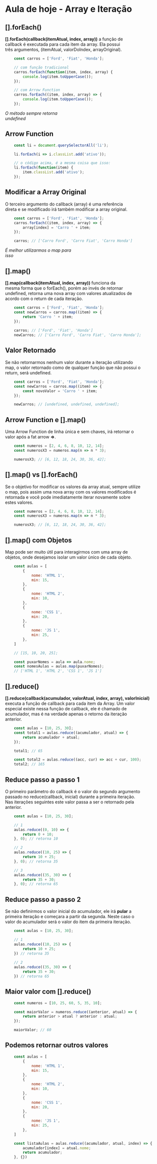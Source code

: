 # Aula de hoje - Array e Iteração

## [].forEach()

**[].forEach(callback(itemAtual, index, array))** a função de <br>
callback é executada para cada item da array. Ela possui <br>
três argumentos, (itemAtual, valorDoIndex, arrayOriginal).

```js
    const carros = ['Ford', 'Fiat', 'Honda'];

    // com função tradicional
    carros.forEach(function(item, index, array) {
        console.log(item.toUpperCase());
    });

    // com Arrow Function
    carros.forEach((item, index, array) => {
        console.log(item.toUpperCase());
    });
```

*O método sempre retorna* <br>
*undefined*

## Arrow Function

```js
    const li = document.querySelectorAll('li');

    li.forEach(i => i.classList.add('ativo'));

    // o código acima, é a mesma coisa que isso:
    li.forEach(function(item) {
        item.classList.add('ativo');
    });
```

## Modificar a Array Original

O terceiro argumento do callback (array) é uma referência <br>
direta e se modificado irá também modificar a array original.

```js
    const carros = ['Ford', 'Fiat', 'Honda'];
    carros.forEach((item, index, array) => {
        array[index] = 'Carro ' + item;
    });

    carros; // ['Carro Ford', 'Carro Fiat', 'Carro Honda']
```

*É melhor utilizarmos o map para* <br>
*isso*

## [].map()

**[].map(callback(itemAtual, index, array))** funciona da <br>
mesma forma que o forEach(), porém ao invés de retornar <br>
undefined, retorna uma nova array com valores atualizados de <br>
acordo com o return de cada iteração.

```js
    const carros = ['Ford', 'Fiat', 'Honda'];
    const newCarros = carros.map((item) => {
        return 'Carro ' + item;
    });
    
    carros; // ['Ford', 'Fiat', 'Honda']
    newCarros; // ['Carro Ford', 'Carro Fiat', 'Carro Honda'];
```

## Valor Retornado

Se não retornarmos nenhum valor durante a iteração utilizando <br>
map, o valor retornado como de qualquer função que não possui o <br>
return, será undefined.

```js
    const carros = ['Ford', 'Fiat', 'Honda'];
    const newCarros = carros.map((item) => {
        const novoValor = 'Carro ' + item;
    });

    newCarros; // [undefined, undefined, undefined];
```

## Arrow Function e [].map()

Uma Arrow Function de linha única e sem chaves, irá retornar o <br>
valor após a fat arrow **=>**.

```js
    const numeros = [2, 4, 6, 8, 10, 12, 14];
    const numerosX3 = numeros.map(n => n * 3);

    numerosX3; // [6, 12, 18, 24, 30, 36, 42];
```

## [].map() vs [].forEach()

Se o objetivo for modificar os valores da array atual, sempre utilize <br>
o map, pois assim uma nova array com os valores modificados é <br>
retornada e você pode imediatamente iterar novamente sobre <br>
estes valores.

```js
    const numeros = [2, 4, 6, 8, 10, 12, 14];
    const numerosX3 = numeros.map(n => n * 3);

    numerosX3; // [6, 12, 18, 24, 30, 36, 42];
```

## [].map() com Objetos

Map pode ser muito útil para interagirmos com uma array de <br>
objetos, onde desejamos isolar um valor único de cada objeto.

```js
    const aulas = [
        {
            nome: 'HTML 1',
            min: 15,
        },
        {
            nome: 'HTML 2',
            min: 10,
        },
        {
            nome: 'CSS 1',
            min: 20,
        },
        {
            nome: 'JS 1',
            min: 25,
        },
    ]

    // [15, 10, 20, 25];

    const puxarNomes = aula => aula.nome;
    const nomesAulas = aulas.map(puxarNomes);
    // ['HTML 1', 'HTML 2', 'CSS 1', 'JS 1']
```

## [].reduce()

**[].reduce(callback(acumulador, valorAtual, index, array), valorInicial)** <br>
executa a função de callback para cada item da Array. Um valor <br>
especial existe nessa função de callback, ele é chamado de <br>
acumulador, mas é na verdade apenas o retorno da iteração <br>
anterior.

```js
    const aulas = [10, 25, 30];
    const total1 = aulas.reduce((acumulador, atual) => {
        return acumulador + atual;
    });

    total1; // 65

    const total2 = aulas.reduce((acc, cur) => acc + cur, 100);
    total2; // 165
```

## Reduce passo a passo 1

O primeiro parâmetro do callback é o valor do segundo argumento <br>
passado no reduce(callback, inicial) durante a primeira iteração. <br>
Nas iterações seguintes este valor passa a ser o retornado pela <br>
anterior.

```js
    const aulas = [10, 25, 30];

    // 1
    aulas.reduce((0, 10) => {
        return 0 + 10;
    }, 0); // retorna 10

    // 2
    aulas.reduce((10, 25) => {
        return 10 + 25;
    }, 0); // retorna 35

    // 3
    aulas.reduce((35, 30) => {
        return 35 + 30;
    }, 0); // retorna 65
```

## Reduce passo a passo 2

Se não definirmos o valor inicial do acumulador, ele irá **pular** a <br>
primeira iteração e começara a partir da segunda. Neste caso o <br>
valor do acumulador será o valor do item da primeira iteração.

```js
    const aulas = [10, 25, 30];

    // 1
    aulas.reduce((10, 25) => {
        return 10 + 25;
    }) // retorna 35
    
    // 2
    aulas.reduce((35, 30) => {
        return 35 + 30;
    }) // retorna 65
```

## Maior valor com [].reduce()

```js
    const numeros = [10, 25, 60, 5, 35, 10];

    const maiorValor = numeros.reduce((anterior, atual) => {
        return anterior > atual ? anterior : atual;
    });

    maiorValor; // 60
```

## Podemos retornar outros valores

```js
    const aulas = [
        {
            nome: 'HTML 1',
            min: 15,
        },
        {
            nome: 'HTML 2',
            min: 10,
        },
        {
            nome: 'CSS 1',
            min: 20,
        },
        {
            nome: 'JS 1',
            min: 25,
        },
    ]

    const listaAulas = aulas.reduce((acumulador, atual, index) => {
        acumulador[index] = atual.nome;
        return acumulador;
    }, {})
```